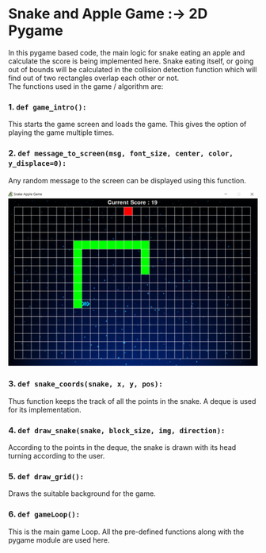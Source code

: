 # Snake and Apple Game :-> 2D Pygame
In this pygame based code, the main logic for snake eating an apple and calculate the score is being implemented here. Snake eating itself, or going out of bounds will be calculated in the collision detection function which will find out of two rectangles overlap each other or not.  
The functions used in the game / algorithm are:  
### 1. ` def game_intro(): `  
This starts the game screen and loads the game. This gives the option of playing the game multiple times.  
### 2. ` def message_to_screen(msg, font_size, center, color, y_displace=0): `   
Any random message to the screen can be displayed using this function.  
  
  
  
![Snake and Apple Game using Pygame](Implementation.png)  
  
  
  
### 3. ` def snake_coords(snake, x, y, pos): `   
Thus function keeps the track of all the points in the snake. A deque is used for its implementation.  
### 4. ` def draw_snake(snake, block_size, img, direction): `  
According to the points in the deque, the snake is drawn with its head turning according to the user.  
### 5. ` def draw_grid(): `   
Draws the suitable background for the game.  
### 6. ` def gameLoop(): `   
This is the main game Loop. All the pre-defined functions along with the pygame module are used here.  




